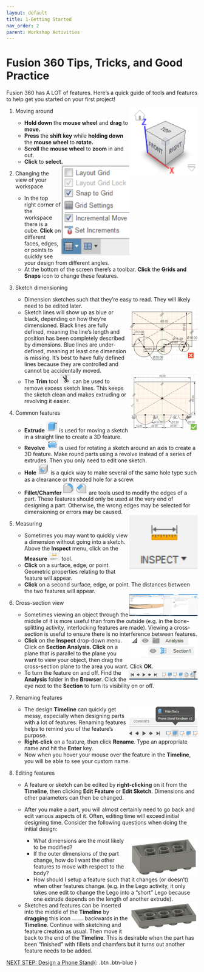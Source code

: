 ```yaml
---
layout: default
title: 1-Getting Started
nav_order: 2
parent: Workshop Activities
---
```


# Fusion 360 Tips, Tricks, and Good Practice

Fusion 360 has A LOT of features. Here’s a quick guide of tools and features to help get you started on your first project!

<img src="images/act-1/1.png" alt="3d orientation" style="float:right;width:180px;">

1.  Moving around
    -   **Hold down** the **mouse wheel** and **drag** to **move.**
    -   **Press** the **shift key** while **holding down** the **mouse wheel** to **rotate.**
    -   **Scroll** the **mouse wheel** to **zoom** in and out.
    -   **Click** to **select.**

    <img src="images/act-1/1-2.png" alt="" style="float:right;width:180px;">

2.  Changing the view of your workspace
    -   In the top right corner of the workspace there is a cube. **Click** on different faces, edges, or points to quickly see your design from different angles.
    -   At the bottom of the screen there’s a toolbar. **Click** the **Grids and Snaps** icon to change these features.
3.  Sketch dimensioning
    -   Dimension sketches such that they’re easy to read. They will likely need to be edited later.
    
    <img src="images/act-1/3.png" alt="" style="float:right;width:180px;">
    
    -   Sketch lines will show up as blue or black, depending on how they’re dimensioned. Black lines are fully defined, meaning the line’s length and position has been completely described by dimensions. Blue lines are under-defined, meaning at least one dimension is missing. It’s best to have fully defined lines because they are controlled and cannot be accidentally moved.
    
    <img src="images/act-1/3-2.png" alt="" style="float:right;width:180px;">
    
    -   The **Trim** tool <img src="images/act-1/3-3.png" alt="" style="width:30px;"> can be used to remove excess sketch lines. This keeps the sketch clean and makes extruding or revolving it easier.
4.  Common features
    -   **Extrude** <img src="images/act-1/4.png" alt="" style="width:30px;"> is used for moving a sketch in a straight line to create a 3D feature.
    -   **Revolve** <img src="images/act-1/4-2.png" alt="" style="width:30px;"> is used for rotating a sketch around an axis to create a 3D feature. Make round parts using a revolve instead of a series of extrudes. Then you only need to edit one sketch.
    -   **Hole** <img src="images/act-1/4-3.png" alt="" style="width:30px;"> is a quick way to make several of the same hole type such as a clearance or threaded hole for a screw.
    -   **Fillet/Chamfer** <img src="images/act-1/4-4.png" alt="" style="width:30px;"> <img src="images/act-1/4-5.png" alt="" style="width:30px;"> are tools used to modify the edges of a part. These features should only be used at the very end of designing a part. Otherwise, the wrong edges may be selected for dimensioning or errors may be caused.

    <img src="images/act-1/5.png" alt="" style="float:right;width:180px;">

5.  Measuring
    -   Sometimes you may want to quickly view a dimension without going into a sketch. Above the **Inspect** menu, click on the **Measure** <img src="images/act-1/5-2.png" alt="" style="width:30px;"> tool.
    -   **Click** on a surface, edge, or point. Geometric properties relating to that feature will appear.
    -   **Click** on a second surface, edge, or point. The distances between the two features will appear.

    <img src="images/act-1/5-3.png" alt="" style="float:right;width:180px;">

6.  Cross-section view
    -   Sometimes viewing an object through the middle of it is more useful than from the outside (e.g. in the bone-splitting activity, interlocking features are made). Viewing a cross-section is useful to ensure there is no interference between features.
    
    <img src="images/act-1/6.png" alt="" style="float:right;width:180px;">
    
    -   **Click** on the **Inspect** drop-down menu. Click on **Section Analysis. Click** on a plane that is parallel to the plane you want to view your object, then drag the cross-section plane to the area you want. Click **OK**.
    
    <img src="images/act-1/6-2.png" alt="" style="float:right;width:180px;">
    
    -   To turn the feature on and off. Find the **Analysis** folder in the **Browser**. Click the eye next to the **Section** to turn its visibility on or off.
7.  Renaming features
    
    <img src="images/act-1/7.png" alt="" style="float:right;width:180px;">
    
    -   The design **Timeline** can quickly get messy, especially when designing parts with a lot of features. Renaming features helps to remind you of the feature’s purpose.
    -   **Right-click** on a feature, then click **Rename**. Type an appropriate name and hit the **Enter** key.
    -   Now when you hover your mouse over the feature in the **Timeline**, you will be able to see your custom name.
8.  Editing features
    -   A feature or sketch can be edited by **right-clicking** on it from the **Timeline**, then clicking **Edit Feature** or **Edit Sketch**. Dimensions and other parameters can then be changed.
    -   After you make a part, you will almost certainly need to go back and edit various aspects of it. Often, editing time will exceed initial designing time. Consider the following questions when doing the initial design:
        
        <img src="images/act-1/8.png" alt="" style="float:right;width:180px;">
        
        -   What dimensions are the most likely to be modified?
        -   If the outer dimensions of the part change, how do I want the other features to move with respect to the body?
        -   How should I setup a feature such that it changes (or doesn’t) when other features change. (e.g. in the Lego activity, it only takes one edit to change the Lego into a “short” Lego because one extrude depends on the length of another extrude).
    
    <img src="images/act-1/8-2.png" alt="" style="float:right;width:180px;">
    
    -   Sketches and features can be inserted into the middle of the **Timeline** by **dragging** this icon <img src="images/act-1/8-3.png" alt="" style="width:30px;"> backwards in the **Timeline**. Continue with sketching and feature creation as usual. Then move it back to the end of the **Timeline**. This is desirable when the part has been “finished” with fillets and chamfers but it turns out another feature needs to be added.

[NEXT STEP: Design a Phone Stand](act-2.html){: .btn .btn-blue }
